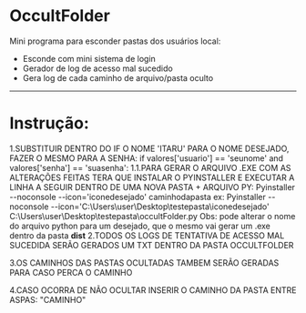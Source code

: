 # OccultFolder
Mini programa para esconder pastas dos usuários local:

- Esconde com mini sistema de login
- Gerador de log de acesso mal sucedido
- Gera log de cada caminho de arquivo/pasta oculto

---

# Instrução:
1.SUBSTITUIR DENTRO DO IF O NOME 'ITARU' PARA O NOME DESEJADO, FAZER O MESMO PARA A SENHA:
	if valores['usuario'] == 'seunome' and valores['senha'] == 'suasenha':
	1.1.PARA GERAR O ARQUIVO .EXE COM AS ALTERAÇÕES FEITAS TERA QUE INSTALAR O PYINSTALLER E EXECUTAR A LINHA A SEGUIR DENTRO DE UMA NOVA PASTA + ARQUIVO PY:
		Pyinstaller --noconsole --icon='iconedesejado' caminhodapasta
			ex: Pyinstaller --noconsole --icon='C:\Users\user\Desktop\testepasta\iconedesejado' C:\Users\user\Desktop\testepasta\occultFolder.py
	Obs: pode alterar o nome do arquivo python para um desejado, que o mesmo vai gerar um .exe dentro da pasta **dist**
2.TODOS OS LOGS DE TENTATIVA DE ACESSO MAL SUCEDIDA SERÃO GERADOS UM TXT DENTRO DA PASTA OCCULTFOLDER

3.OS CAMINHOS DAS PASTAS OCULTADAS TAMBEM SERÃO GERADAS PARA CASO PERCA O CAMINHO

4.CASO OCORRA DE NÃO OCULTAR INSERIR O CAMINHO DA PASTA ENTRE ASPAS: "CAMINHO"
